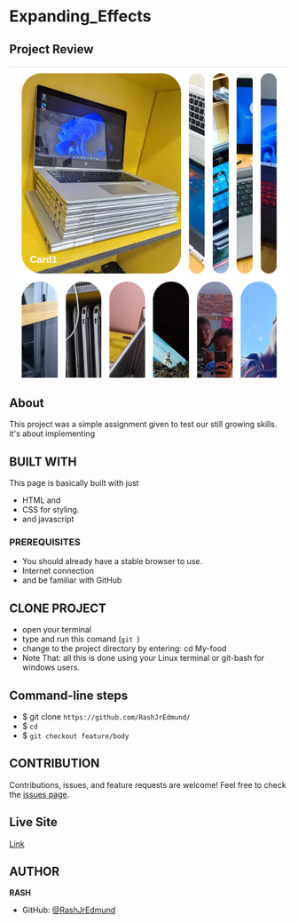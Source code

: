 # Expanding_Effects

## Project Review
![home page](assets/images/overview.png)

## About
This project was a simple assignment given to test our still growing skills. it's about implementing

## BUILT WITH
This page is basically built with just
* HTML and
* CSS for styling.
* and javascript

### PREREQUISITES
* You should already have a stable browser to use.
* Internet connection
* and be familiar with GitHub

## CLONE PROJECT
* open your terminal
* type and run this comand (`git `)
* change to the project directory by entering: cd My-food
* Note That: all this is done using your Linux terminal or git-bash for windows users.

## Command-line steps

- $ git clone `https://github.com/RashJrEdmund/`
- $ `cd `
- $ `git checkout feature/body`

## CONTRIBUTION
Contributions, issues, and feature requests are welcome!
Feel free to check the [issues page](https://github.com/RashJrEdmund//issues).

## Live Site

[Link]()

## AUTHOR
**RASH**
- GitHub: [@RashJrEdmund]()

<!-- ## License
This project is [w3school](./LICENSE) licensed. This project was made by "RASH -->